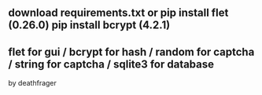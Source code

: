 download requirements.txt or
pip install flet (0.26.0)
pip install bcrypt (4.2.1)
-
flet for gui /
bcrypt for hash /
random for captcha /
string for captcha /
sqlite3 for database 
-
by deathfrager
